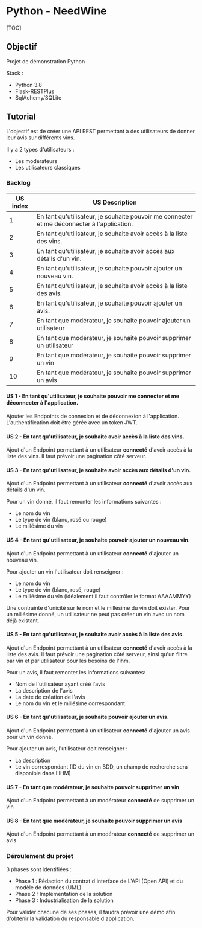 # Python - NeedWine

[TOC]

## Objectif

Projet de démonstration Python

Stack :

- Python 3.8
- Flask-RESTPlus
- SqlAchemy/SQLite



## Tutorial

L'objectif est de créer une API REST permettant à des utilisateurs de donner leur avis sur différents vins.

Il y a 2 types d'utilisateurs : 

- Les modérateurs
- Les utilisateurs classiques



### Backlog

| US index | US Description                                               |
| -------- | ------------------------------------------------------------ |
| 1        | En tant qu'utilisateur, je souhaite pouvoir me connecter et me déconnecter à l'application. |
| 2        | En tant qu'utilisateur, je souhaite avoir accès à la liste des vins. |
| 3        | En tant qu'utilisateur, je souhaite avoir accès aux détails d'un vin. |
| 4        | En tant qu'utilisateur, je souhaite pouvoir ajouter un nouveau vin. |
| 5        | En tant qu'utilisateur, je souhaite avoir accès à la liste des avis. |
| 6        | En tant qu'utilisateur, je souhaite pouvoir ajouter un avis. |
| 7        | En tant que modérateur, je souhaite pouvoir ajouter un utilisateur |
| 8        | En tant que modérateur, je souhaite pouvoir supprimer un utilisateur |
| 9        | En tant que modérateur, je souhaite pouvoir supprimer un vin |
| 10       | En tant que modérateur, je souhaite pouvoir supprimer un avis |

#### US 1 -   En tant qu'utilisateur, je souhaite pouvoir me connecter et me déconnecter à l'application.

Ajouter les Endpoints de connexion et de déconnexion à l'application. L'authentification doit être gérée avec un token JWT.

#### US 2 - En tant qu'utilisateur, je souhaite avoir accès à la liste des vins.

Ajout d'un Endpoint permettant à un utilisateur **connecté** d'avoir accès à la liste des vins. Il faut prévoir une pagination côté serveur.

#### US 3 -   En tant qu'utilisateur, je souhaite avoir accès aux détails d'un vin.

Ajout d'un Endpoint permettant à un utilisateur **connecté** d'avoir accès aux détails d'un vin.

Pour un vin donné, il faut remonter les informations suivantes : 

- Le nom du vin
- Le type de vin (blanc, rosé ou rouge)
- Le millésime du vin

#### US 4 - En tant qu'utilisateur, je souhaite pouvoir ajouter un nouveau vin.

Ajout d'un Endpoint permettant à un utilisateur **connecté** d'ajouter un nouveau vin.

Pour ajouter un vin l'utilisateur doit renseigner : 

- Le nom du vin
- Le type de vin (blanc, rosé, rouge)
- Le millésime du vin (idéalement il faut contrôler le format AAAAMMYY)

Une contrainte d'unicité sur le nom et le millésime du vin doit exister. Pour un millésime donné, un utilisateur ne peut pas créer un vin avec un nom déjà existant.

#### US 5 -   En tant qu'utilisateur, je souhaite avoir accès à la liste des avis.

Ajout d'un Endpoint permettant à un utilisateur **connecté** d'avoir accès à la liste des avis. Il faut prévoir une pagination côté serveur, ainsi qu'un filtre par vin et par utilisateur pour les besoins de l'ihm.

Pour un avis, il faut remonter les informations suivantes:

- Nom de l'utilisateur ayant créé l'avis
- La description de l'avis
- La date de création de l'avis
- Le nom du vin et le millésime correspondant

#### US 6 - En tant qu'utilisateur, je souhaite pouvoir ajouter un avis.

Ajout d'un Endpoint permettant à un utilisateur **connecté** d'ajouter un avis pour un vin donné.

Pour ajouter un avis, l'utilisateur doit renseigner :

- La description
- Le vin correspondant (ID du vin en BDD, un champ de recherche sera disponible dans l'IHM)

#### US 7 - En tant que modérateur, je souhaite pouvoir supprimer un vin

Ajout d'un Endpoint permettant à un modérateur **connecté** de supprimer un vin

#### US 8 -   En tant que modérateur, je souhaite pouvoir supprimer un avis

Ajout d'un Endpoint permettant à un modérateur **connecté** de supprimer un avis



### Déroulement du projet

3 phases sont identifiées : 

- Phase 1 :  Rédaction du contrat d'interface de L'API (Open API) et du modèle de données (UML)
- Phase 2 : Implémentation de la solution
- Phase 3 : Industrialisation de la solution

Pour valider chacune de ses phases, il faudra prévoir une démo afin d'obtenir la validation du responsable d'application.